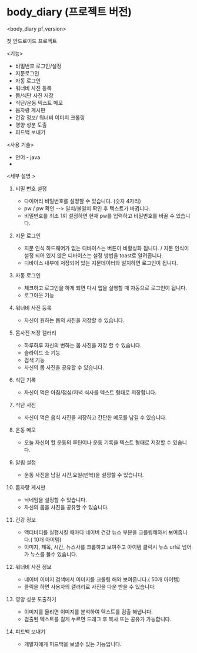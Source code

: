 # body_diary (프로젝트 버전)
<body_diary pf_version>

첫 안드로이드 프로젝트 

<기능>
* 비밀번호 로그인/설정
* 지문로그인
* 자동 로그인
* 워너비 사진 등록
* 몸/식단 사진 저장
* 식단/운동 텍스트 메모
* 몸자랑 게시판
* 건강 정보/ 워너비 이미지 크롤링
* 영양 성분 도출 
* 피드백 보내기

<사용 기술>
* 언어 - java
* 



<세부 설명 >
1. 비밀 번호 설정 
      - 다이어리 비밀번호를 설정할 수 있습니다. (숫자 4자리)
      - pw / pw 확인 --> 일치/불일치 확인 후  텍스트가 바뀝니다.
      - 비밀번호를 최초 1회 설정하면 현재 pw를 입력하고 비밀번호를 바꿀 수 있습니다.
      
2. 지문 로그인
    - 지문 인식 하드웨어가 없는 디바이스는 버튼이 비활성화 됩니다. / 지문 인식이 설정 되어 있지 않은 디바이스는 설정 방법을 toast로 알려줍니다.
    - 디바이스 내부에 저장되어 있는 지문데이터와 일치하면 로그인이 됩니다.
    
3. 자동 로그인
    - 체크하고 로그인을 하게 되면 다시 앱을 실행할 때 자동으로 로그인이 됩니다.
    - 로그아웃 기능

4. 워너비 사진 등록
    - 자신이 원하는 몸의 사진을 저장할 수 있습니다.

5. 몸사진 저장 갤러리
    - 하루하루 자신의 변하는 몸 사진을 저장 할 수 있습니다.
    - 슬라이드 쇼 기능
    - 검색 기능
    - 자신의 몸 사진을 공유할 수 있습니다.
    
6. 식단 기록
    - 자신이 먹은 아침/점심/저녁 식사를 텍스트 형태로 저장합니다.
    
7. 식단 사진
    - 자신이 먹은 음식 사진을 저장하고 간단한 메모를 남길 수 있습니다.

8. 운동 메모 
    - 오늘 자신이 할 운동의 루틴이나 운동 기록을 텍스트 형태로 저장할 수 있습니다.
 
9. 알림 설정
    - 운동 사진을 남길 시간,요일(반복)을 설정할 수 있습니다. 

10. 몸자랑 게시판
    - 닉네임을 설정할 수 있습니다. 
    - 자신의 몸을 사진을 공유할 수 있습니다. 

11. 건강 정보 
    - 액티비티를 실행시킬 때마다 네이버 건강 뉴스 부분을 크롤링해와서 보여줍니다.( 10개 아이템)
    - 이미지, 제목, 시간, 뉴스사를 크롭하고 보여주고 아이템 클릭시 뉴스 url로 넘어가 뉴스를 볼수 있습니다.
    
12. 워너비 사진 정보
    - 네이버 이미지 검색에서 이미지를 크롤링 해와 보여줍니다.( 50개 아이템)
    - 클릭을 하면 사용자의 갤러리로 사진을 다운 받을 수 있습니다.
    
13. 영양 성분 도출하기
    - 이미지를 올리면 이미지를 분석하여 텍스트를 검출 해냅니다.
    - 검출된 텍스트를 길게 누르면 드래그 후 복사 또는 공유가 가능합니다.
    
14. 피드백 보내기
    - 개발자에게 피드백을 보낼수 있는 기능입니다.
    

